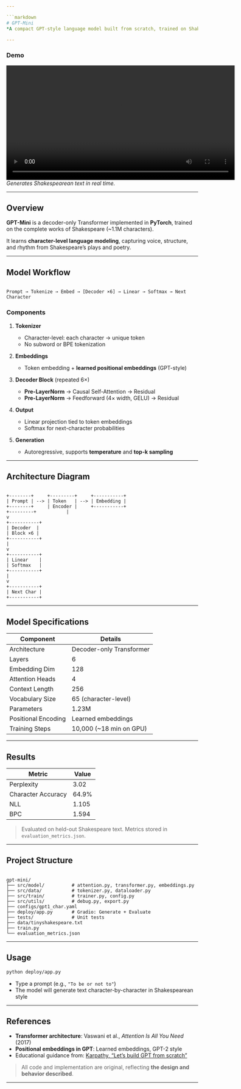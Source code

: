 ```yaml
---

```markdown
# GPT-Mini
*A compact GPT-style language model built from scratch, trained on Shakespeare.*

---
```


### Demo

<video src="demo.mp4" controls width="600"></video>  
*Generates Shakespearean text in real time.*

---

## Overview

**GPT-Mini** is a decoder-only Transformer implemented in **PyTorch**, trained on the complete works of Shakespeare (~1.1M characters).  

It learns **character-level language modeling**, capturing voice, structure, and rhythm from Shakespeare’s plays and poetry.  

---

## Model Workflow

```

Prompt → Tokenize → Embed → [Decoder ×6] → Linear → Softmax → Next Character

```

### Components

1. **Tokenizer**
   - Character-level: each character → unique token  
   - No subword or BPE tokenization  

2. **Embeddings**
   - Token embedding + **learned positional embeddings** (GPT-style)  

3. **Decoder Block** (repeated 6×)
   - **Pre-LayerNorm** → Causal Self-Attention → Residual  
   - **Pre-LayerNorm** → Feedforward (4× width, GELU) → Residual  

4. **Output**
   - Linear projection tied to token embeddings  
   - Softmax for next-character probabilities  

5. **Generation**
   - Autoregressive, supports **temperature** and **top-k sampling**  

---

## Architecture Diagram

```

+--------+     +---------+     +-----------+
| Prompt | --> | Token   | --> | Embedding |
+--------+     | Encoder |     +-----------+
+---------+           |
v
+-----------+
| Decoder  |
| Block ×6 |
+-----------+
|
v
+-----------+
| Linear    |
| Softmax   |
+-----------+
|
v
+-----------+
| Next Char |
+-----------+

```

---

## Model Specifications

| Component         | Details |
|------------------|---------|
| Architecture      | Decoder-only Transformer |
| Layers            | 6 |
| Embedding Dim     | 128 |
| Attention Heads   | 4 |
| Context Length    | 256 |
| Vocabulary Size   | 65 (character-level) |
| Parameters        | 1.23M |
| Positional Encoding | Learned embeddings |
| Training Steps    | 10,000 (~18 min on GPU) |

---

## Results

| Metric             | Value |
|-------------------|-------|
| Perplexity         | 3.02 |
| Character Accuracy | 64.9% |
| NLL                | 1.105 |
| BPC                | 1.594 |

> Evaluated on held-out Shakespeare text. Metrics stored in `evaluation_metrics.json`.

---

## Project Structure

```

gpt-mini/
├── src/model/          # attention.py, transformer.py, embeddings.py
├── src/data/           # tokenizer.py, dataloader.py
├── src/train/          # trainer.py, config.py
├── src/utils/          # debug.py, export.py
├── configs/gpt1_char.yaml
├── deploy/app.py       # Gradio: Generate + Evaluate
├── tests/              # Unit tests
├── data/tinyshakespeare.txt
├── train.py
└── evaluation_metrics.json

````

---

## Usage

```bash
python deploy/app.py
````

* Type a prompt (e.g., `"To be or not to"`)
* The model will generate text character-by-character in Shakespearean style

---

## References

* **Transformer architecture**: Vaswani et al., *Attention Is All You Need* (2017)
* **Positional embeddings in GPT**: Learned embeddings, GPT-2 style
* Educational guidance from: [Karpathy, “Let’s build GPT from scratch”](https://youtu.be/kCc8FmEb1nY)

> All code and implementation are original, reflecting **the design and behavior described**.

---

```



```
